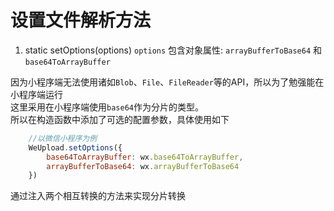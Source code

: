 # 设置文件解析方法

1. static setOptions(options)
  `options` 包含对象属性: `arrayBufferToBase64` 和 `base64ToArrayBuffer`  

  因为小程序端无法使用诸如`Blob`、`File`、`FileReader`等的API，所以为了勉强能在小程序端运行    
  这里采用在小程序端使用`base64`作为分片的类型。   
  所以在构造函数中添加了可选的配置参数，具体使用如下  
  ```js
      //以微信小程序为例
      WeUpload.setOptions({
          base64ToArrayBuffer: wx.base64ToArrayBuffer,
          arrayBufferToBase64: wx.arrayBufferToBase64
      })
  ```
  通过注入两个相互转换的方法来实现分片转换  